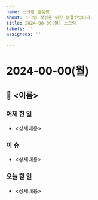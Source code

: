 ```yaml
---
name: 스크럼 템플릿
about: 스크럼 작성을 위한 템플릿입니다.
title: 2024-00-00(월) 스크럼
labels: ''
assignees: ''

---
```


# 2024-00-00(월)

## 👤 <이름>

### 어제 한 일
- <상세내용>

### 이 슈
- <상세내용>

### 오늘 할 일
- <상세내용>
